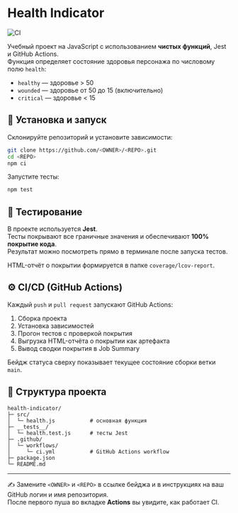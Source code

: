 # Health Indicator

![CI](https://github.com/<OWNER>/<REPO>/actions/workflows/ci.yml/badge.svg?branch=main)

Учебный проект на JavaScript с использованием **чистых функций**, Jest и GitHub Actions.  
Функция определяет состояние здоровья персонажа по числовому полю `health`:

- `healthy` — здоровье > 50
- `wounded` — здоровье от 50 до 15 (включительно)
- `critical` — здоровье < 15

## 🚀 Установка и запуск

Склонируйте репозиторий и установите зависимости:

```bash
git clone https://github.com/<OWNER>/<REPO>.git
cd <REPO>
npm ci
```

Запустите тесты:

```bash
npm test
```

## 🧪 Тестирование

В проекте используется **Jest**.  
Тесты покрывают все граничные значения и обеспечивают **100% покрытие кода**.  
Результат можно посмотреть прямо в терминале после запуска тестов.  

HTML-отчёт о покрытии формируется в папке `coverage/lcov-report`.

## ⚙️ CI/CD (GitHub Actions)

Каждый `push` и `pull request` запускают GitHub Actions:

1. Сборка проекта
2. Установка зависимостей
3. Прогон тестов с проверкой покрытия
4. Выгрузка HTML-отчёта о покрытии как артефакта
5. Вывод сводки покрытия в Job Summary

Бейдж статуса сверху показывает текущее состояние сборки ветки `main`.

## 📂 Структура проекта

```
health-indicator/
├─ src/
│  └─ health.js           # основная функция
├─ __tests__/
│  └─ health.test.js      # тесты Jest
├─ .github/
│  └─ workflows/
│     └─ ci.yml           # GitHub Actions workflow
├─ package.json
└─ README.md
```

---

✍️ Замените `<OWNER>` и `<REPO>` в ссылке бейджа и в инструкциях на ваш GitHub логин и имя репозитория.  
После первого пуша во вкладке **Actions** вы увидите, как работает CI.
